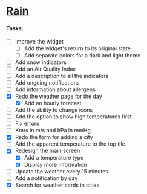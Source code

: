 # [Rain](https://github.com/darkmoonight/Rain)

#### **Tasks:**

- [ ]  Improve the widget
	- [ ] Add the widget's return to its original state
	- [ ] Add separate colors for a dark and light theme
- [ ] Add snow indicators
- [ ] Add an Air Quality Index
- [ ] Add a description to all the indicators
- [ ] Add ongoing notifications
- [ ] Add information about allergens
- [x] Redo the weather page for the day
	- [x] Add an hourly forecast
- [ ] Add the ability to change icons
- [ ] Add the option to show high temperatures first
- [ ] Fix errors
- [ ] Km/s in m/s and hPa in mmHg
- [x] Redo the form for adding a city
- [ ] Add the apparent temperature to the top tile
- [x] Redesign the main screen
	- [x] Add a temperature type
	- [x] Display more information
- [ ] Update the weather every 15 minutes
- [ ] Add a notification by day
- [x] Search for weather cards in cities